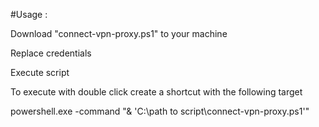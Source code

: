#Usage :

Download "connect-vpn-proxy.ps1" to your machine

Replace credentials

Execute script

To execute with double click create a shortcut with the following target

powershell.exe -command "& 'C:\path to script\connect-vpn-proxy.ps1'"
